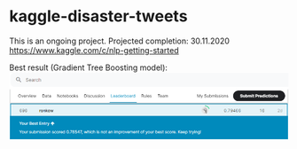 # kaggle-disaster-tweets

This is an ongoing project. Projected completion: 30.11.2020  
https://www.kaggle.com/c/nlp-getting-started

Best result (Gradient Tree Boosting model):  
![](image/leaderboard.PNG?raw=true)
